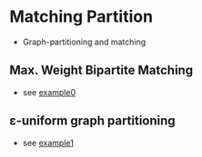 # Matching Partition

- Graph-partitioning and matching

## Max. Weight Bipartite Matching

- see [example0](example0.jl)

## ε-uniform graph partitioning

- see [example1](example1.jl)